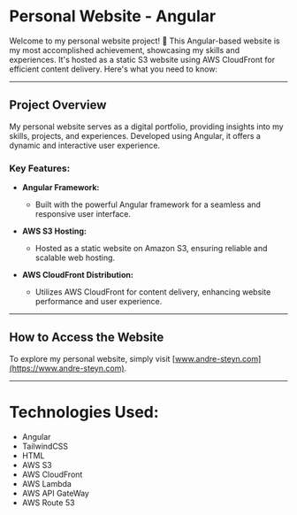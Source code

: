 # Personal Website - Angular

Welcome to my personal website project! 🚀 This Angular-based website is my most accomplished achievement, showcasing my skills and experiences. It's hosted as a static S3 website using AWS CloudFront for efficient content delivery. Here's what you need to know:

---

## Project Overview

My personal website serves as a digital portfolio, providing insights into my skills, projects, and experiences. Developed using Angular, it offers a dynamic and interactive user experience.

### Key Features:

- **Angular Framework:**
  - Built with the powerful Angular framework for a seamless and responsive user interface.

- **AWS S3 Hosting:**
  - Hosted as a static website on Amazon S3, ensuring reliable and scalable web hosting.

- **AWS CloudFront Distribution:**
  - Utilizes AWS CloudFront for content delivery, enhancing website performance and user experience.

---

## How to Access the Website

To explore my personal website, simply visit [www.andre-steyn.com](https://www.andre-steyn.com).

---

# Technologies Used:

- Angular
- TailwindCSS
- HTML
- AWS S3
- AWS CloudFront
- AWS Lambda
- AWS API GateWay
- AWS Route 53


